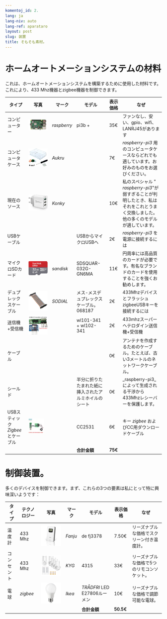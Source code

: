 ```yaml
---
komentoj_id: 2.
lang: ja
lang-niv: auto
lang-ref: aparataro
layout: post
slug: 装置
title: そもそも素材。
---
```

   
# ホームオートメーションシステムの材料

これは、ホームオートメーションシステムを構築するために使用した材料です。これにより、433 Mhz機器とzigbee機器を制御できます。

|タイプ|写真|マーク|モデル|表示価格|なぜ|
| --- | --- | --- | --- | --- | --- | 
|コンピューター|![](/public/pi.jpg) | _raspberry_ | pi3b + | 35€|ファンなし、安い、gpio、wifi、LANRJ45があります|
|コンピュータケース|![](/public/loĝejo.jpg) | _Aukru_ | | 7€| _raspberry-pi3_ 用のコンピュータケースならどれでも適しています。お好みのものをお選びください。
|現在のソース|![](/public/elektroprovizo.jpg) | _Konky_ | | 10€|私のスペシャル " _raspberry-pi3_"が弱すぎることが判明したとき、私はそれをこれとうまく交換しました。他の多くのモデルが適しています。
| USBケーブル| | | USBからマイクロUSBへ| 2€| _raspberry-pi3_ を電源に接続するには|
|マイクロSDカード|![](/public/SD.jpg) | _sandisk_ | SDSQUAR-032G-GN6MA | 11€|円周率には高品質のカードが必要です。有名なブランドのカードを使用することを強くお勧めします。 |
|デュプレックスケーブル|![](/public/dupont.jpg) | _SODIAL_ |メス-メスデュプレックスケーブル。 068187 | 2€| 433MhzデバイスとフラッシュzigbeeUSBキーを接続するには|
|送信機+受信機|![](/public/dissendilo-ricevilo-433Mhz.jpg) | | wl101-341 + wl102-341 | 2€| 433mhzスーパーヘテロダイン送信機+受信機|
|ケーブル| | || 0€|アンテナを作成するためのケーブル。たとえば、古い3メートルのネットワークケーブル。
|シールド| | |半分に折りたたまれた紙に挿入されたアルミホイルのシート| 0€| _raspberry-pi3_によって生成される干渉から433Mhzレシーバーを保護します。 |
| USBスティック _Zigbee_ とケーブル|![](/public/cc2531+kablo.jpg) | | CC2531 | 6€|キー _zigbee_ およびCC用ダウンロードケーブル|
| | | | **合計金額** | **75€** | 



# 制御装置。

多くのデバイスを制御できます。まず、これらの3つの要素は私にとって特に興味深いようです：

|タイプ|テクノロジー|写真|マーク|モデル|表示価格|なぜ|
| --- | --- | --- | --- | --- | --- | --- |
|温度計| 433 Mhz | ![](/public/fanju.jpeg)| _Fanju_ | de fj3378 | 7.50€|リーズナブルな価格でスクリーン付き温度計。 |
|コンセント| 433 Mhz |![](/public/KYG.jpg)| _KYG_ | 4315 | 33€|リーズナブルな価格で5つのリモコンソケット。 |
|電球| _zigbee_ |![](/public/tradfri.jpg)| _Ikea_ | _TRÅDFRI_ LED E27806ルーメン| 10€|リーズナブルな価格で調節可能な電球。 |
| | | | | **合計金額** | **50.5€** | |

